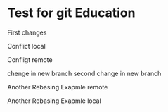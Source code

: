 # Test for git Education
First changes


Conflict local

Confligt remote

chenge in new branch
second change in new branch


Another Rebasing Exapmle remote


Another Rebasing Exapmle local

